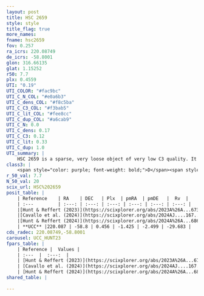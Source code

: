 ```yaml
---
layout: post
title: HSC 2659
style: style
title_flag: true
more_names: 
fname: hsc2659
fov: 0.257
ra_icrs: 220.08749
de_icrs: -58.8001
glon: 316.66135
glat: 1.15252
r50: 7.7
plx: 0.4559
UTI: "0.19"
UTI_COLOR: "#fac9bc"
UTI_C_N_COL: "#e0a6b3"
UTI_C_dens_COL: "#f8c5ba"
UTI_C_C3_COL: "#f3bab5"
UTI_C_lit_COL: "#fee8cc"
UTI_C_dup_COL: "#a6cab9"
UTI_C_N: 0.0
UTI_C_dens: 0.17
UTI_C_C3: 0.12
UTI_C_lit: 0.33
UTI_C_dup: 1.0
UTI_summary: |
    HSC 2659 is a sparse, very loose object of very low C3 quality. It was recently reported in the literature.<br><br><span style="color: #99180f; font-weight: bold;">Warning: </span>contains less than 25 stars with <i>P>0.5</i> estimated.
class3: |
    <span style="color: purple; font-weight: bold;">D</span><span style="color: red; font-weight: bold;">C</span>
r_50_val: 7.7
N_50_val: 20
scix_url: HSC%202659
posit_table: |
    | Reference    | RA    | DEC   | Plx  | pmRA  | pmDE   |  Rv  |
    | :---         | :---: | :---: | :---: | :---: | :---: | :---: |
    |[Hunt & Reffert (2023)](https://scixplorer.org/abs/2023A%26A...673A.114H) | 219.993 | -58.809 | 0.459 | -1.437 | -2.503 | -29.571 |
    |[Cavallo et al. (2024)](https://scixplorer.org/abs/2024AJ....167...12C) | 220.237 | -58.773 | 0.462 | -- | -- | -- |
    |[Hunt & Reffert (2024)](https://scixplorer.org/abs/2024A%26A...686A..42H) | 219.993 | -58.809 | 0.459 | -1.437 | -2.503 | -29.571 |
    | **UCC** |220.087 | -58.8 | 0.456 | -1.425 | -2.499 | -29.683 | 
cds_radec: 220.08749,-58.8001
carousel: UCC_HUNT23
fpars_table: |
    | Reference |  Values |
    | :---  |  :---:  |
    | [Hunt & Reffert (2023)](https://scixplorer.org/abs/2023A%26A...673A.114H) | `AV50=1.802, diffAV50=1.563, MOD50=11.539, logAge50=8.523` |
    | [Cavallo et al. (2024)](https://scixplorer.org/abs/2024AJ....167...12C) | `AV50=2.0, dMod50=11.25, logAge50=8.68, [Fe/H]50=-0.68` |
    | [Hunt & Reffert (2024)](https://scixplorer.org/abs/2024A%26A...686A..42H) | `MassJ=69.3961` |
shared_table: |
    
---
```

